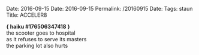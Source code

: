 Date: 2016-09-15
Date: 2016-09-15
Permalink: /20160915
Date: 
Tags: staun
Title: ACCELER8
  
**{ haiku #176506347418 }**  
the scooter goes to hospital  
as it refuses to serve its masters  
the parking lot also hurts  
